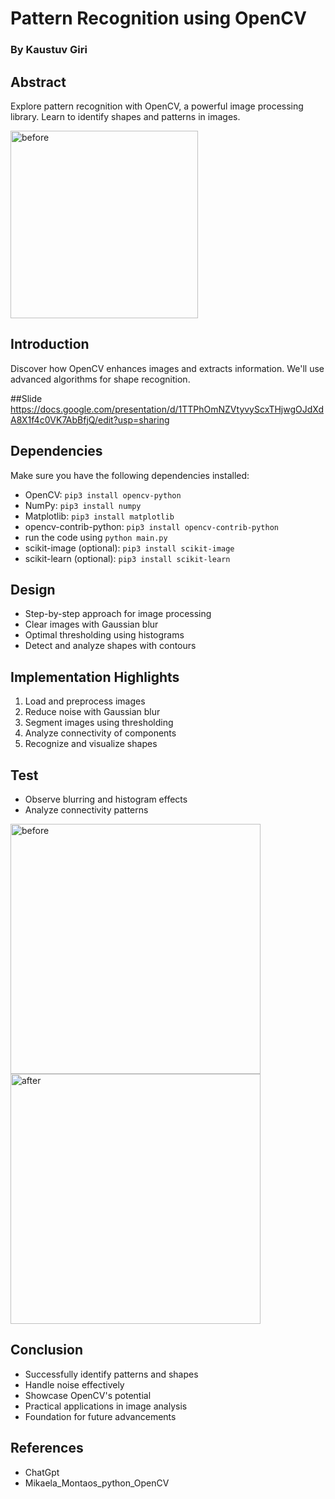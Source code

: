 # Pattern Recognition using OpenCV
### By Kaustuv Giri

## Abstract
Explore pattern recognition with OpenCV, a powerful image processing library. Learn to identify shapes and patterns in images.

<img width="300" alt="before" src="https://github.com/girik21/Pattern-Recongnition-using-OpenCV/assets/87162191/c7f2fcc3-f33b-44df-9440-a3f0603453ef">

## Introduction
Discover how OpenCV enhances images and extracts information. We'll use advanced algorithms for shape recognition.

##Slide
https://docs.google.com/presentation/d/1TTPhOmNZVtyvyScxTHjwgOJdXdA8X1f4c0VK7AbBfjQ/edit?usp=sharing

## Dependencies
Make sure you have the following dependencies installed:
- OpenCV: `pip3 install opencv-python`
- NumPy: `pip3 install numpy`
- Matplotlib: `pip3 install matplotlib`
- opencv-contrib-python: `pip3 install opencv-contrib-python`
- run the code using `python main.py`
- scikit-image (optional): `pip3 install scikit-image`
- scikit-learn (optional): `pip3 install scikit-learn`

## Design
- Step-by-step approach for image processing
- Clear images with Gaussian blur
- Optimal thresholding using histograms
- Detect and analyze shapes with contours

## Implementation Highlights
1. Load and preprocess images
2. Reduce noise with Gaussian blur
3. Segment images using thresholding
4. Analyze connectivity of components
5. Recognize and visualize shapes

## Test
- Observe blurring and histogram effects
- Analyze connectivity patterns
<img width="400" alt="before" src="https://github.com/girik21/Pattern-Recongnition-using-OpenCV/assets/87162191/545bc81d-4c99-4b21-b4e2-0a5db9918cc1">
<img width="400" alt="after" src="https://github.com/girik21/Pattern-Recongnition-using-OpenCV/assets/87162191/8fcabbde-22dc-4e80-b33d-6669490ae52e">


## Conclusion
- Successfully identify patterns and shapes
- Handle noise effectively
- Showcase OpenCV's potential
- Practical applications in image analysis
- Foundation for future advancements

## References
- ChatGpt
- Mikaela_Montaos_python_OpenCV
